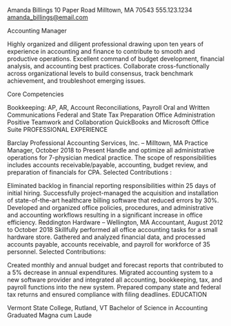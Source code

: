 Amanda Billings
10 Paper Road
Milltown, MA 70543
555.123.1234
amanda_billings@email.com

Accounting Manager

Highly organized and diligent professional drawing upon ten years of experience in accounting and finance to contribute to smooth and productive operations. Excellent command of budget development, financial analysis, and accounting best practices. Collaborate cross-functionally across organizational levels to build consensus, track benchmark achievement, and troubleshoot emerging issues.

Core Competencies

Bookkeeping: AP, AR, Account Reconciliations, Payroll
Oral and Written Communications
Federal and State Tax Preparation
Office Administration
Positive Teamwork and Collaboration
QuickBooks and Microsoft Office Suite
PROFESSIONAL EXPERIENCE

Barclay Professional Accounting Services, Inc. – Milltown, MA
Practice Manager, October 2018 to Present
Handle and optimize all administrative operations for 7-physician medical practice. The scope of responsibilities includes accounts receivable/payable, accounting, budget review, and preparation of financials for CPA. Selected Contributions :

Eliminated backlog in financial reporting responsibilities within 25 days of initial hiring.
Successfully project-managed the acquisition and installation of state-of-the-art healthcare billing software that reduced errors by 30%.
Developed and organized office policies, procedures, and administrative and accounting workflows resulting in a significant increase in office efficiency.
Reddington Hardware – Wellington, MA
Accountant, August 2012 to October 2018
Skillfully performed all office accounting tasks for a small hardware store. Gathered and analyzed financial data, and processed accounts payable, accounts receivable, and payroll for workforce of 35 personnel. Selected Contributions:

Created monthly and annual budget and forecast reports that contributed to a 5% decrease in annual expenditures.
Migrated accounting system to a new software provider and integrated all accounting, bookkeeping, tax, and payroll functions into the new system.
Prepared company state and federal tax returns and ensured compliance with filing deadlines.
EDUCATION

Vermont State College, Rutland, VT
Bachelor of Science in Accounting
Graduated Magna cum Laude
